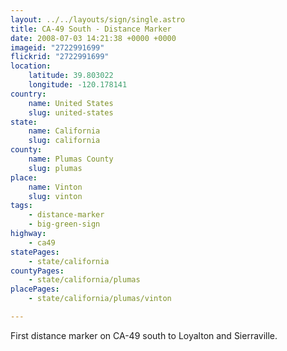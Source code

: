 ```yaml
---
layout: ../../layouts/sign/single.astro
title: CA-49 South - Distance Marker
date: 2008-07-03 14:21:38 +0000 +0000
imageid: "2722991699"
flickrid: "2722991699"
location:
    latitude: 39.803022
    longitude: -120.178141
country:
    name: United States
    slug: united-states
state:
    name: California
    slug: california
county:
    name: Plumas County
    slug: plumas
place:
    name: Vinton
    slug: vinton
tags:
    - distance-marker
    - big-green-sign
highway:
    - ca49
statePages:
    - state/california
countyPages:
    - state/california/plumas
placePages:
    - state/california/plumas/vinton

---
```

First distance marker on CA-49 south to Loyalton and Sierraville.